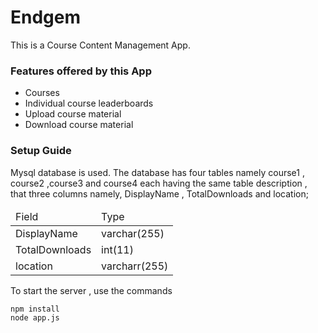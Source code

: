 # Endgem
This is a Course Content Management App.

### Features offered by this App

<ul>
	<li>Courses </li>
	<li>Individual course leaderboards</li>
	<li>Upload course material</li>
	<li>Download course material</li>
</ul>

### Setup Guide

Mysql database is used.
The database has four tables namely course1 , course2 ,course3 and course4 each having the same table description , that three columns namely, DisplayName , TotalDownloads and location;

<table>
	<thead>
		<td>Field</td>
		<td>Type</td>
	</thead>
	<tr>
		<td>DisplayName</td>
		<td>varchar(255)</td>
	</tr>
	<tr>
		<td>TotalDownloads</td>
		<td>int(11)</td>
	</tr>
	<tr>
		<td>location</td>
		<td>varcharr(255)</td>
	</tr>
</table>

To start the server ,
use the commands

```
npm install
node app.js
```
